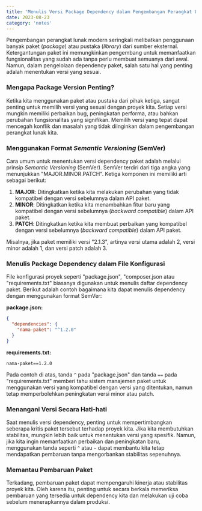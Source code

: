 ```yaml
---
title: 'Menulis Versi Package Dependency dalam Pengembangan Perangkat Lunak'
date: 2023-08-23
category: 'notes'
---
```


Pengembangan perangkat lunak modern seringkali melibatkan penggunaan banyak paket (_package_) atau pustaka (_library_) dari sumber eksternal. Ketergantungan paket ini memungkinkan pengembang untuk memanfaatkan fungsionalitas yang sudah ada tanpa perlu membuat semuanya dari awal. Namun, dalam pengelolaan dependency paket, salah satu hal yang penting adalah menentukan versi yang sesuai.

### Mengapa Package Version Penting?

Ketika kita menggunakan paket atau pustaka dari pihak ketiga, sangat penting untuk memilih versi yang sesuai dengan proyek kita. Setiap versi mungkin memiliki perbaikan bug, peningkatan performa, atau bahkan perubahan fungsionalitas yang signifikan. Memilih versi yang tepat dapat mencegah konflik dan masalah yang tidak diinginkan dalam pengembangan perangkat lunak kita.

### Menggunakan Format _Semantic Versioning_ (SemVer)

Cara umum untuk menentukan versi dependency paket adalah melalui prinsip _Semantic Versioning_ (SemVer). SemVer terdiri dari tiga angka yang menunjukkan "MAJOR.MINOR.PATCH". Ketiga komponen ini memiliki arti sebagai berikut:

1. **MAJOR**: Ditingkatkan ketika kita melakukan perubahan yang tidak kompatibel dengan versi sebelumnya dalam API paket.
2. **MINOR**: Ditingkatkan ketika kita menambahkan fitur baru yang kompatibel dengan versi sebelumnya (_backward compatible_) dalam API paket.
3. **PATCH**: Ditingkatkan ketika kita membuat perbaikan yang kompatibel dengan versi sebelumnya (_backward compatible_) dalam API paket.

Misalnya, jika paket memiliki versi "2.1.3", artinya versi utama adalah 2, versi minor adalah 1, dan versi patch adalah 3.

### Menulis Package Dependency dalam File Konfigurasi

File konfigurasi proyek seperti "package.json", "composer.json atau "requirements.txt" biasanya digunakan untuk menulis daftar dependency paket. Berikut adalah contoh bagaimana kita dapat menulis dependency dengan menggunakan format SemVer:

**package.json:**
```json
{
  "dependencies": {
    "nama-paket": "^1.2.0"
  }
}
```

**requirements.txt:**
```
nama-paket==1.2.0
```

Pada contoh di atas, tanda `^` pada "package.json" dan tanda `==` pada "requirements.txt" memberi tahu sistem manajemen paket untuk menggunakan versi yang kompatibel dengan versi yang ditentukan, namun tetap memperbolehkan peningkatan versi minor atau patch.

### Menangani Versi Secara Hati-hati

Saat menulis versi dependency, penting untuk mempertimbangkan seberapa kritis paket tersebut terhadap proyek kita. Jika kita membutuhkan stabilitas, mungkin lebih baik untuk menentukan versi yang spesifik. Namun, jika kita ingin memanfaatkan perbaikan dan peningkatan baru, menggunakan tanda seperti `^` atau `~` dapat membantu kita tetap mendapatkan pembaruan tanpa mengorbankan stabilitas sepenuhnya.

### Memantau Pembaruan Paket

Terkadang, pembaruan paket dapat mempengaruhi kinerja atau stabilitas proyek kita. Oleh karena itu, penting untuk secara berkala memeriksa pembaruan yang tersedia untuk dependency kita dan melakukan uji coba sebelum menerapkannya dalam produksi.
